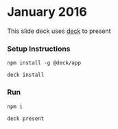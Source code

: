 # January 2016
This slide deck uses [deck](https://github.com/nearform/deck-app) to present

### Setup Instructions
```
npm install -g @deck/app
```

```
deck install
```

### Run
```
npm i
```

```
deck present
```
